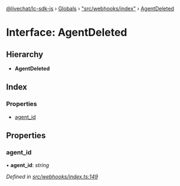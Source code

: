 [@livechat/lc-sdk-js](../README.md) › [Globals](../globals.md) › ["src/webhooks/index"](../modules/_src_webhooks_index_.md) › [AgentDeleted](_src_webhooks_index_.agentdeleted.md)

# Interface: AgentDeleted

## Hierarchy

* **AgentDeleted**

## Index

### Properties

* [agent_id](_src_webhooks_index_.agentdeleted.md#agent_id)

## Properties

###  agent_id

• **agent_id**: *string*

*Defined in [src/webhooks/index.ts:149](https://github.com/livechat/lc-sdk-js/blob/8143b05/src/webhooks/index.ts#L149)*
